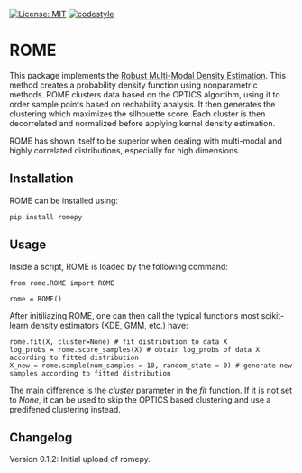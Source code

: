 [![License: MIT](https://img.shields.io/badge/License-MIT-yellow.svg)](https://opensource.org/licenses/MIT)
[![codestyle](https://img.shields.io/badge/code%20style-black-000000.svg)](https://github.com/psf/black)

# ROME
This package implements the [Robust Multi-Modal Density Estimation](https://arxiv.org/abs/2401.10566). 
This method creates a probability density function using nonparametric methods.
ROME clusters data based on the OPTICS algortihm, using it to order sample points based on rechability analysis.
It then generates the clustering which maximizes the silhouette score.
Each cluster is then decorrelated and normalized before applying kernel density estimation.

ROME has shown itself to be superior when dealing with multi-modal and highly correlated distributions, especially for
high dimensions.

## Installation
ROME can be installed using:
```
pip install romepy
```

## Usage
Inside a script, ROME is loaded by the following command:
```
from rome.ROME import ROME

rome = ROME()
```

After initiliazing ROME, one can then call the typical functions most scikit-learn density estimators (KDE, GMM, etc.) have:
```
rome.fit(X, cluster=None) # fit distribution to data X
log_probs = rome.score_samples(X) # obtain log_probs of data X according to fitted distribution
X_new = rome.sample(num_samples = 10, random_state = 0) # generate new samples according to fitted distribution
```

The main difference is the *cluster* parameter in the *fit* function. If it is not set to *None*, it can be used to skip the OPTICS based clustering and use a predifened clustering instead.


## Changelog
Version 0.1.2: Initial upload of romepy.
